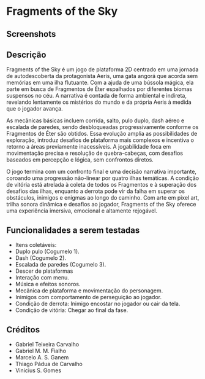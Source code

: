 # Fragments of the Sky

## Screenshots

## Descrição

Fragments of the Sky é um jogo de plataforma 2D centrado em uma jornada de autodescoberta da protagonista Aeris, uma gata angorá que acorda sem memórias em uma ilha flutuante. Com a ajuda de uma bússola mágica, ela parte em busca de Fragmentos de Éter espalhados por diferentes biomas suspensos no céu. A narrativa é contada de forma ambiental e indireta, revelando lentamente os mistérios do mundo e da própria Aeris à medida que o jogador avança.

As mecânicas básicas incluem corrida, salto, pulo duplo, dash aéreo e escalada de paredes, sendo desbloqueadas progressivamente conforme os Fragmentos de Éter são obtidos. Essa evolução amplia as possibilidades de exploração, introduz desafios de plataforma mais complexos e incentiva o retorno a áreas previamente inacessíveis. A jogabilidade foca em movimentação precisa e resolução de quebra-cabeças, com desafios baseados em percepção e lógica, sem confrontos diretos.

O jogo termina com um confronto final e uma decisão narrativa importante, coroando uma progressão não-linear por quatro ilhas temáticas. A condição de vitória está atrelada à coleta de todos os Fragmentos e à superação dos desafios das ilhas, enquanto a derrota pode vir da falha em superar os obstáculos, inimigos e enigmas ao longo do caminho. Com arte em pixel art, trilha sonora dinâmica e desafios ao jogador, Fragments of the Sky oferece uma experiência imersiva, emocional e altamente rejogável.

## Funcionalidades a serem testadas
- Itens coletáveis:
- Duplo pulo (Cogumelo 1).
- Dash (Cogumelo 2).
- Escalada de paredes (Cogumelo 3).
- Descer de plataformas
- Interação com menu.
- Música e efeitos sonoros.
- Mecânica de plataforma e movimentação do personagem.
- Inimigos com comportamento de perseguição ao jogador.
- Condição de derrota: Inimigo encostar no jogador ou cair da tela.
- Condição de vitória: Chegar ao final da fase.

## Créditos

- Gabriel Teixeira Carvalho
- Gabriel M. M. Fialho
- Marcelo A. S. Ganem
- Thiago Pádua de Carvalho
- Vinicius S. Gomes
